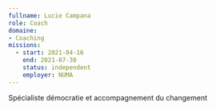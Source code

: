 ```yaml
---
fullname: Lucie Campana
role: Coach
domaine:
- Coaching
missions:
  - start: 2021-04-16
    end: 2021-07-30
    status: independent
    employer: NUMA
---
```


Spécialiste démocratie et accompagnement du changement
